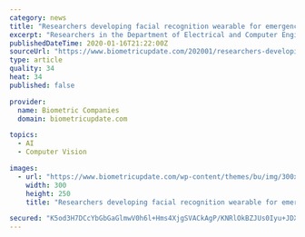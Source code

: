 ```yaml
---
category: news
title: "Researchers developing facial recognition wearable for emergency service workers"
excerpt: "Researchers in the Department of Electrical and Computer Engineering at the University of New Mexico led by Professor Manel Martínez-Ramón are working on facial recognition-equipped wearable devices to help firefighters and emergency service workers with navigation, communication, and threat assessment, the university announced. The projects ..."
publishedDateTime: 2020-01-16T21:22:00Z
sourceUrl: "https://www.biometricupdate.com/202001/researchers-developing-facial-recognition-wearable-for-emergency-service-workers"
type: article
quality: 34
heat: 34
published: false

provider:
  name: Biometric Companies
  domain: biometricupdate.com

topics:
  - AI
  - Computer Vision

images:
  - url: "https://www.biometricupdate.com/wp-content/themes/bu/img/300x250-popup.jpg"
    width: 300
    height: 250
    title: "Researchers developing facial recognition wearable for emergency service workers"

secured: "K5od3H7DCcYbGbGaGlmwV0h6l+Hms4XjgSVACkAgP/KNRlOkBZJUs0Iyu+JDXahz12G21aC0FsX5iJmCQsfUjP8F/V58bXS8A4rHdGkj8nVAELHhaYARqJTNr5Tu0Y3oCJ92NViCuMwdsGv/cNlxctnAtv+csUH5B1rJ9e42re2j6CFSb3At9XQQkw2E1y34ADLVNJ8Hbxi43TCUHRZ124QFvjgQtSTMlyTfzxpyjaOAFwQCwXZkQOBFC/c1X/r0x6mymdv2DWS0NW+lcfGJj8BtfZlbWGIP8Q7mMkNZVsE=;wE+QUTd1KcjAIiRTmXIzSw=="
---
```



